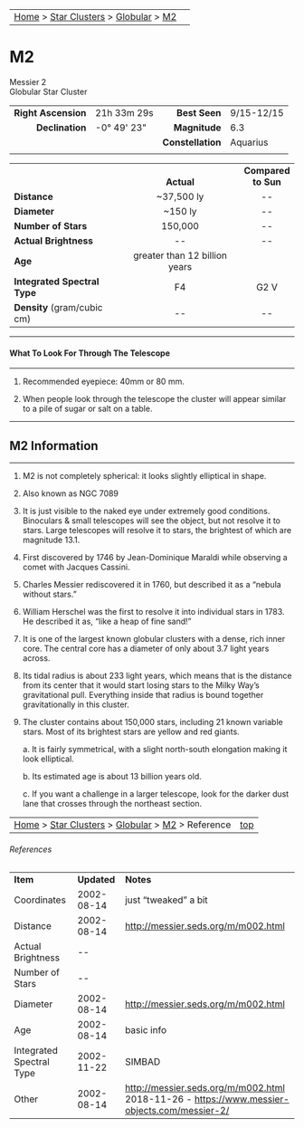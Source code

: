 <script src="/js/whatsup.js"></script>
<script type="text/javascript">
	var objectName ="M2"
	var objectDesc ="Globular Star Cluster<br/>in the Constellation<br/>Aquarius"
	var objectImage="m2.jpg"
</script>

|    |    |
|:---|---:|
|[Home](/notes/#object-notes) > [Star Clusters](/notes/#star-clusters) > [Globular](../!globular-cluster-info) > [M2](#m2)| <div id=whatsup></div> |

# M2
Messier 2<br/>
Globular Star Cluster

|   |   |   |   |
|--:|:--|--:|:--|
|**Right Ascension**|21h 33m 29s|**Best Seen**|9/15-12/15|
|**Declination**|-0&deg; 49' 23"	|**Magnitude**|6.3|
|   |   |**Constellation**|Aquarius|
|   |   |   |   |

|   |   |   |
|---|:---:|:---:|
|   | <br/>**Actual**| **Compared<br/>to Sun** |
|**Distance** | ~37,500 ly | -- |
|**Diameter** | ~150 ly | -- |
|**Number of Stars**| 150,000 | -- |
|**Actual Brightness**| -- | -- |
|**Age** | greater than 12 billion years |   |
|**Integrated Spectral Type** | F4 | G2 V |
|**Density** (gram/cubic cm) | -- | -- |

---
#### What To Look For Through The Telescope
---

1.	Recommended eyepiece: 40mm or 80 mm.

2.	When people look through the telescope the cluster will appear similar to a pile of sugar or salt on a table.

---
## M2 Information
---

1.	M2 is not completely spherical: it looks slightly elliptical in shape.

1.  Also known as NGC 7089

1.  It is just visible to the naked eye under extremely good conditions.  Binoculars & small telescopes will see the object, but not resolve it to stars.  Large telescopes will resolve it to stars, the brightest of which are magnitude 13.1.

1.  First discovered by 1746 by Jean-Dominique Maraldi while observing a comet with Jacques Cassini.

1.  Charles Messier rediscovered it in 1760, but described it as a “nebula without stars.”

1.  William Herschel was the first to resolve it into individual stars in 1783.  He described it as, “like a heap of fine sand!”

1.  It is one of the largest known globular clusters with a dense, rich inner core.  The central core has a diameter of only about 3.7 light years across. 

1.  Its tidal radius is about 233 light years, which means that is the distance from its center that it would start losing stars to the Milky Way’s gravitational pull.  Everything inside that radius is bound together gravitationally in this cluster.  

1.  The cluster contains about 150,000 stars, including 21 known variable stars.  Most of its brightest stars are yellow and red giants.

	a.  It is fairly symmetrical, with a slight north-south elongation making it look elliptical. 

	b.  Its estimated age is about 13 billion years old.

	c.  If you want a challenge in a larger telescope, look for the darker dust lane that crosses through the northeast section.

|    |    |
|:---|---:|
|[Home](/notes/#object-notes) > [Star Clusters](/notes/#star-clusters) > [Globular](../!globular-cluster-info) > [M2](#m2) > Reference|[top](#m2)|

###### References

|   |   |   |
|---|---|---|
|**Item**|**Updated**|**Notes**|
|Coordinates|2002-08-14|just “tweaked” a bit|
|Distance|2002-08-14|<http://messier.seds.org/m/m002.html>|
|Actual Brightness| -- |   |
|Number of Stars| -- |   |
|Diameter|2002-08-14|<http://messier.seds.org/m/m002.html>|
|Age|2002-08-14|basic info|
|Integrated Spectral Type|2002-11-22|SIMBAD|
|Other|2002-08-14|<http://messier.seds.org/m/m002.html><br/>2018-11-26 - <https://www.messier-objects.com/messier-2/>|
